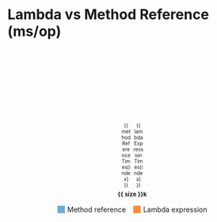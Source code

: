 # Lambda vs Method Reference (ms/op)


<!-- Chart Container -->
<div class="chart-container">
  <div v-for="(size, index) in collectionSizes" :key="index" class="bar-group">
    <div class="bars">
      <!-- Loop Bar -->
      <div class="bar bar-loop" :style="{ height: `${methodReferenceTimes[index] * 5}px` }"> <!-- Scaled down by 0.5 -->
        <span class="bar-label">{{ methodReferenceTimes[index] }} </span>
      </div>
      <!-- Stream Bar -->
      <div class="bar bar-stream" :style="{ height: `${lambdaExpressionTimes[index] * 5}px` }"> <!-- Scaled down by 0.5 -->
        <span class="bar-label">{{ lambdaExpressionTimes[index] }} </span>
      </div>
    </div>
    <!-- Collection Size Label -->
    <div class="size-label">{{ size }}k</div>
  </div>
</div>

<!-- Legend -->
<div class="legend">
  <div class="legend-item">
    <div class="legend-color bar-loop"></div>
    <span>Method reference</span>
  </div>
  <div class="legend-item">
    <div class="legend-color bar-stream"></div>
    <span>Lambda expression</span>
  </div>
</div>

<script setup>
const collectionSizes = [ 100, 200, 300, 400, 500, 600, 700, 800, 900, 1000];
const methodReferenceTimes = [2.67,  5.85,  12.8, 17.7, 21.4, 27.0, 32.6, 39.2, 42.8, 51.4];
const lambdaExpressionTimes = [3.01,  5.93,  12.7, 18.0, 22.0, 29.1, 32.5, 39.9, 42.7, 52.9];
</script>


<style>
.legend {
  display: flex;
  gap: 15px;
  justify-content: center;
  margin-top: 15px;
}

.legend-item {
  display: flex;
  align-items: center;
  gap: 5px;
}

.legend-color {
  width: 15px;
  height: 15px;
}

.bar-loop, .legend-color.bar-loop {
  background-color: #6baed6;
}

.bar-stream, .legend-color.bar-stream {
  background-color: #fd8d3c;
}

/* Existing styles for the chart */
.chart-container {
  display: flex;
  gap: 20px;
  align-items: flex-end;
  justify-content: center;
  height: 300px;
}

.bar-group {
  display: flex;
  flex-direction: column;
  align-items: center;
}

.bars {
  display: flex;
  gap: 5px;
  align-items: flex-end;
}

.bar {
  width: 20px;
  position: relative;
}

.bar-label {
  position: absolute;
  bottom: -15px;
  font-size: 10px;
  text-align: center;
  width: 100%;
}

.size-label {
  margin-top: 20px;
  font-size: 12px;
  font-weight: bold;
  text-align: center;
}
</style>

<!--  -->
